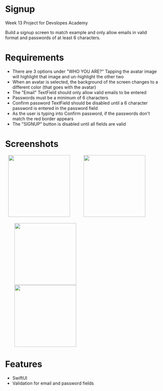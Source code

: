 # Signup

Week 13 Project for Devslopes Academy

Build a signup screen to match example and only allow emails in valid format and passwords of at least 6 characters.

# Requirements
* There are 3 options under "WHO YOU ARE?" Tapping the avatar image will highlight that image and un-highlight the other two  
* When an avatar is selected, the background of the screen changes to a different color (that goes with the avatar)
* The "Email" TextField should only allow valid emails to be entered
* Passwords must be a minimum of 6 characters
* Confirm password TextField should be disabled until a 6 character password is entered in the password field
* As the user is typing into Confirm password, if the passwords don't match the red border appears
* The "SIGNUP" button is disabled until all fields are valid

# Screenshots

<img src = "https://user-images.githubusercontent.com/32715761/103487882-6430a780-4dbd-11eb-915c-5078fe375a7e.png" width="200" hspace="10" /> <img src = "https://user-images.githubusercontent.com/32715761/103487894-6e52a600-4dbd-11eb-9238-fc69008e08d0.png" width="200" hspace="30" />
<br /><br />
<img src = "https://user-images.githubusercontent.com/32715761/103487889-698df200-4dbd-11eb-9b1a-6ce7c3002b99.png" width="200" hspace="30" />
<img src = "https://user-images.githubusercontent.com/32715761/103487892-6bf04c00-4dbd-11eb-9e8c-e38eb6bd35ce.png" width="200" hspace="30" /> 

# Features
* SwiftUI
* Validation for email and password fields
